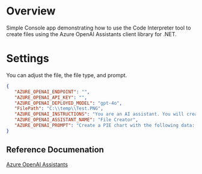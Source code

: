 # Overview
Simple Console app demonstrating how to use the Code Interpreter tool to create files using the Azure OpenAI Assistants client library for .NET.

# Settings

You can adjust the  file, the file type, and prompt.

```json
{
   "AZURE_OPENAI_ENDPOINT": "",
   "AZURE_OPENAI_API_KEY": "",
   "AZURE_OPENAI_DEPLOYED_MODEL": "gpt-4o",
   "FilePath": "C:\\temp\\Test.PNG",
   "AZURE_OPENAI_INSTRUCTIONS": "You are an AI assistant. You will create files of my choosing.",
   "AZURE_OPENAI_ASSISTANT_NAME": "File Creator",
   "AZURE_OPENAI_PROMPT": "Create a PIE chart with the following data: 1,2,3,4,5 to a PNG file. Use blue, green, and purple as colors."
}
```
## Reference Documenation

[Azure OpenAI Assistants](https://learn.microsoft.com/en-us/azure/ai-services/openai/assistants-quickstart?tabs=command-line%2Ctypescript&pivots=programming-language-studio)
